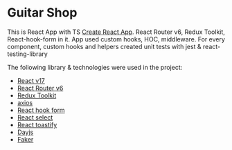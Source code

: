 # Guitar Shop

This is React App with TS [Create React App](https://github.com/facebook/create-react-app). React Router v6, Redux Toolkit, React-hook-form in it. 
App used custom hooks, HOC, middleware. 
For every component, custom hooks and helpers created unit tests with jest & react-testing-library

The following library & technologies were used in the project:

- [React v17](https://reactjs.org/)
- [React Router v6](https://reactrouter.com/)
- [Redux Toolkit](https://redux-toolkit.js.org/)
- [axios](https://github.com/axios/axios)
- [React hook form](https://react-hook-form.com/)
- [React select](https://www.npmjs.com/package/react-select)
- [React toastify](https://www.npmjs.com/package/react-toastify)
- [Dayjs](https://day.js.org/)
- [Faker](https://www.npmjs.com/package/faker)
